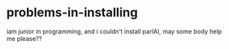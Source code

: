 # problems-in-installing
iam junior in programming, and i couldn't install parlAI, may some body help me please??
